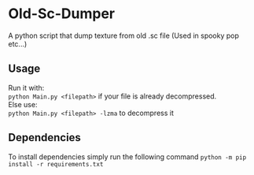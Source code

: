 # Old-Sc-Dumper
A python script that dump texture from old .sc file (Used in spooky pop etc...)

## Usage

Run it with: <br /> `python Main.py <filepath>` if your file is already decompressed.
<br />Else use: <br /> `python Main.py <filepath> -lzma` to decompress it

## Dependencies
To install dependencies simply run the following command
`python -m pip install -r requirements.txt`
